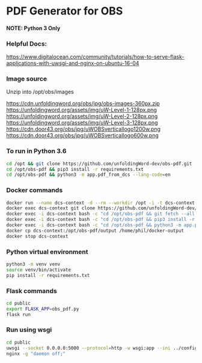 # PDF Generator for OBS

#### NOTE: Python 3 Only

### Helpful Docs:
https://www.digitalocean.com/community/tutorials/how-to-serve-flask-applications-with-uwsgi-and-nginx-on-ubuntu-16-04

### Image source

Unzip into /opt/obs/images

https://cdn.unfoldingword.org/obs/jpg/obs-images-360px.zip
https://unfoldingword.org/assets/img/uW-Level-1-128px.png
https://unfoldingword.org/assets/img/uW-Level-2-128px.png
https://unfoldingword.org/assets/img/uW-Level-3-128px.png
https://cdn.door43.org/obs/jpg/uWOBSverticallogo1200w.png
https://cdn.door43.org/obs/jpg/uWOBSverticallogo600w.png

### To run in Python 3.6
```bash
cd /opt && git clone https://github.com/unfoldingWord-dev/obs-pdf.git
cd /opt/obs-pdf && pip3 install -r requirements.txt
cd /opt/obs-pdf && python3 -m app.pdf_from_dcs --lang-code=en
```

### Docker commands
```bash
docker run --name dcs-context -d --rm --workdir /opt -i -t dcs-context
docker exec dcs-context git clone https://github.com/unfoldingWord-dev/obs-pdf.git
docker exec -i dcs-context bash -c "cd /opt/obs-pdf && git fetch --all && git checkout origin/develop"
docker exec -i dcs-context bash -c "cd /opt/obs-pdf && pip3 install -r requirements.txt"
docker exec -i dcs-context bash -c "cd /opt/obs-pdf && python3 -m app.pdf_from_dcs --lang-code=en"
docker cp dcs-context:/opt/obs-pdf/output /home/phil/docker-output
docker stop dcs-context
```

### Python virtual environment
```bash
python3 -m venv venv
source venv/bin/activate
pip install -r requirements.txt
```

### Flask commands
```bash
cd public
export FLASK_APP=obs_pdf.py
flask run
```

### Run using wsgi
```bash
cd public
uwsgi --socket 0.0.0.0:5000 --protocol=http -w wsgi:app --ini ../config/obs-pdf.ini
nginx -g "daemon off;"
```
